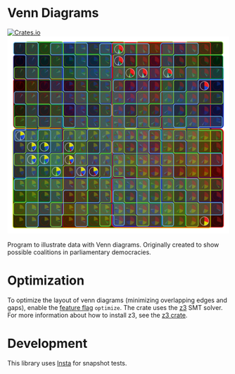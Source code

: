 <p align="center">

# Venn Diagrams
[![Crates.io](https://img.shields.io/crates/v/venn-diagrams.svg)](https://crates.io/crates/venn-diagrams)
![Example diagram](tests/common/snapshots/render_optimize__common__eight.snap.svg)

</p>

Program to illustrate data with Venn diagrams. Originally created to show possible coalitions in parliamentary democracies.

# Optimization
To optimize the layout of venn diagrams (minimizing overlapping edges and gaps), enable the [feature flag](https://doc.rust-lang.org/cargo/reference/features.html) `optimize`. The crate uses the [z3](https://en.wikipedia.org/wiki/Z3_Theorem_Prover) SMT solver. For more information about how to install z3, see the [z3 crate](https://crates.io/crates/z3).

# Development
This library uses [Insta](https://docs.rs/insta/latest/insta/index.html) for snapshot tests.